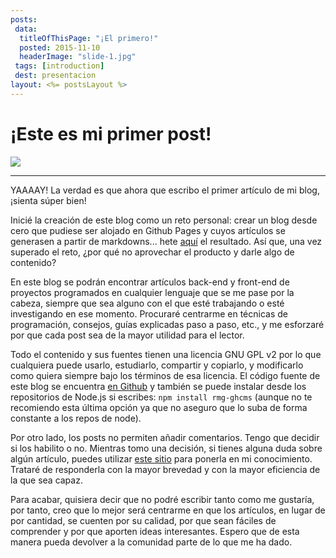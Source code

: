 ```yaml
---
posts:
 data:
  titleOfThisPage: "¡El primero!"
  posted: 2015-11-10
  headerImage: "slide-1.jpg"
 tags: [introduction]
 dest: presentacion
layout: <%= postsLayout %>
---
```


# ¡Este es mi primer post!

<img class="img-responsive img-border img-full" src="{{pathAssets}}img/slide-1.jpg"/>

- - -

YAAAAY! La verdad es que ahora que escribo el primer artículo de mi blog, ¡sienta súper bien!

Inicié la creación de este blog como un reto personal: crear un blog desde cero que pudiese ser alojado en Github Pages y cuyos artículos se generasen a partir de markdowns... hete [aquí](https://github.com/ramingar/ramingar.github.io) el resultado. Así que, una vez superado el reto, ¿por qué no aprovechar el producto y darle algo de contenido?

En este blog se podrán encontrar artículos back-end y front-end de proyectos programados en cualquier lenguaje que se me pase por la cabeza, siempre que sea alguno con el que esté trabajando o esté investigando en ese momento. Procuraré centrarme en técnicas de programación, consejos, guías explicadas paso a paso, etc., y me esforzaré por que cada post sea de la mayor utilidad para el lector.

Todo el contenido y sus fuentes tienen una licencia GNU GPL v2 por lo que cualquiera puede usarlo, estudiarlo, compartir y copiarlo, y modificarlo como quiera siempre bajo los términos de esa licencia. El código fuente de este blog se encuentra [en Github](https://github.com/ramingar/rmg-ghcms) y también se puede instalar desde los repositorios de Node.js si escribes: `npm install rmg-ghcms` (aunque no te recomiendo esta última opción ya que no aseguro que lo suba de forma constante a los repos de node).

Por otro lado, los posts no permiten añadir comentarios. Tengo que decidir si los habilito o no. Mientras tomo una decisión, si tienes alguna duda sobre algún artículo, puedes utilizar [este sitio](https://github.com/ramingar/ramingar.github.io/issues) para ponerla en mi conocimiento. Trataré de responderla con la mayor brevedad y con la mayor eficiencia de la que sea capaz.

Para acabar, quisiera decir que no podré escribir tanto como me gustaría, por tanto, creo que lo mejor será centrarme en que los artículos, en lugar de por cantidad, se cuenten por su calidad, por que sean fáciles de comprender y por que aporten ideas interesantes. Espero que de esta manera pueda devolver a la comunidad parte de lo que me ha dado.
